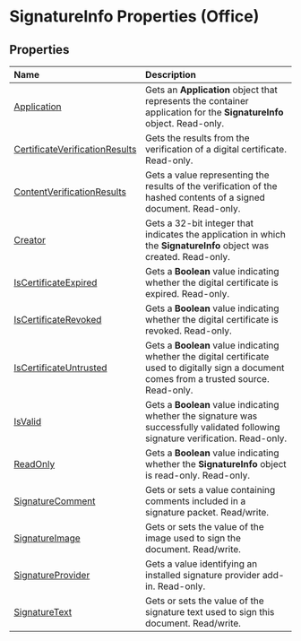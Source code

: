 
# SignatureInfo Properties (Office)

## Properties



|**Name**|**Description**|
|:-----|:-----|
|[Application](98544420-0b08-3fc4-50cd-a787f52450ae.md)|Gets an  **Application** object that represents the container application for the **SignatureInfo** object. Read-only.|
|[CertificateVerificationResults](dc661f7e-f02e-79a6-91d6-c124109c6d4c.md)|Gets the results from the verification of a digital certificate. Read-only.|
|[ContentVerificationResults](18fd1338-1554-7bc6-a947-c3ea1123a38f.md)|Gets a value representing the results of the verification of the hashed contents of a signed document. Read-only.|
|[Creator](57a91318-cdf5-edd0-a1df-5cfdde1e7293.md)|Gets a 32-bit integer that indicates the application in which the  **SignatureInfo** object was created. Read-only.|
|[IsCertificateExpired](22f61a5b-809f-718e-926b-a3c6bc9691f1.md)|Gets a  **Boolean** value indicating whether the digital certificate is expired. Read-only.|
|[IsCertificateRevoked](e68c5c54-19a4-c0ef-21c3-c8b5248d86d2.md)|Gets a  **Boolean** value indicating whether the digital certificate is revoked. Read-only.|
|[IsCertificateUntrusted](c52041d5-2522-7656-5a40-4b0f3035005d.md)|Gets a  **Boolean** value indicating whether the digital certificate used to digitally sign a document comes from a trusted source. Read-only.|
|[IsValid](71c2a187-85c7-430f-626d-5dd055ae33dc.md)|Gets a  **Boolean** value indicating whether the signature was successfully validated following signature verification. Read-only.|
|[ReadOnly](047fe3f8-825b-ae30-ba8d-adcb434b20d3.md)|Gets a  **Boolean** value indicating whether the **SignatureInfo** object is read-only. Read-only.|
|[SignatureComment](2cd03ccf-4291-ff80-ef13-4c03590aa10b.md)|Gets or sets a value containing comments included in a signature packet. Read/write.|
|[SignatureImage](4a0fa820-5e65-36c6-1f0c-d5d98c4e8fb1.md)|Gets or sets the value of the image used to sign the document. Read/write.|
|[SignatureProvider](e426f4c6-95f7-dc3f-752d-0fee56bc2c65.md)|Gets a value identifying an installed signature provider add-in. Read-only.|
|[SignatureText](09b6b780-aa04-32fd-bb13-a2202f5e7cb6.md)|Gets or sets the value of the signature text used to sign this document. Read/write.|
